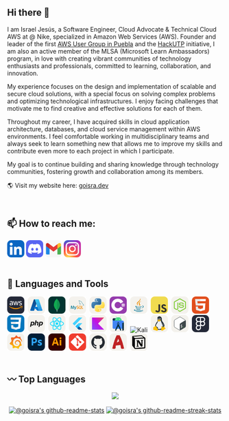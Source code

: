 ## Hi there 👋


I am Israel Jesús, a Software Engineer, Cloud Advocate & Technical Cloud AWS at @ Nike, specialized in Amazon Web Services (AWS). Founder and leader of the first [AWS User Group in Puebla](https://linktr.ee/awspuebla) and the [HackUTP](https://hackutp.com) initiative, I am also an active member of the MLSA (Microsoft Learn Ambassadors) program, in love with creating vibrant communities of technology enthusiasts and professionals, committed to learning, collaboration, and innovation.

My experience focuses on the design and implementation of scalable and secure cloud solutions, with a special focus on solving complex problems and optimizing technological infrastructures. I enjoy facing challenges that motivate me to find creative and effective solutions for each of them.

Throughout my career, I have acquired skills in cloud application architecture, databases, and cloud service management within AWS environments. I feel comfortable working in multidisciplinary teams and always seek to learn something new that allows me to improve my skills and contribute even more to each project in which I participate.

My goal is to continue building and sharing knowledge through technology communities, fostering growth and collaboration among its members.

🌎 Visit my website here: [goisra.dev](https://goisra.dev/)

<!--
**goisra/goisra** is a ✨ _special_ ✨ repository because its `README.md` (this file) appears on your GitHub profile.
Here are some ideas to get you started:
- 🌱 I’m currently learning ...
- 👯 I’m looking to collaborate on ...
- 🤔 I’m looking for help with ...
- 💬 Ask me about ...
- ⚡ Fun fact: ...
-->
<br>

## 📫 How to reach me:

<div>
      <a href="https://www.linkedin.com/in/israel-jesús/" target="_blank"><img src="https://github.com/tandpfun/skill-icons/blob/main/icons/LinkedIn.svg" title="LinkedIn" alt="LinkedIn" width="40" height="40"/></a> 
      <a href="https://www.youtube.com/@goisra.cloudlab" target="_blank"><img src="https://github.com/tandpfun/skill-icons/blob/main/icons/Discord.svg" title="YouTube" alt="YouTube" width="40" height="40"/></a>
      <a href="mailto:contacto@goisra.dev?subject=Desde GitHub:?body=Hola%20Jes%C3%BAs," target="_blank"><img src="https://github.com/tandpfun/skill-icons/blob/main/icons/Gmail-Light.svg" title="Gmail" alt="Gmail" width="40" height="40"/></a>
       <a href="https://www.instagram.com/go_isra?igsh=MXd0Z3F1MmtiMnpsZw%3D%3D&utm_source=qr" target="_blank"><img src="https://github.com/tandpfun/skill-icons/blob/main/icons/Instagram.svg" title="Instagram" alt="Instagram" width="40" height="40"/></a>      
</div>
<br>

## 🔧 Languages and Tools

<div>
    <img src="https://github.com/tandpfun/skill-icons/blob/main/icons/AWS-Dark.svg" title="AWS" alt="AWS" width="40" height="40"/>&nbsp;
    <img src="https://github.com/tandpfun/skill-icons/blob/main/icons/Azure-Light.svg" title="Azure" alt="Azure" width="40" height="40"/>&nbsp;
    <img src="https://github.com/tandpfun/skill-icons/blob/main/icons/MongoDB.svg" title="MongoDB" alt="MongoDB" width="40" height="40"/>&nbsp;
    <img src="https://github.com/tandpfun/skill-icons/blob/main/icons/MySQL-Light.svg" title="MySQL" alt="MySQL" width="40" height="40"/>&nbsp;
    <img src="https://github.com/tandpfun/skill-icons/blob/main/icons/Python-Light.svg" title="Python" alt="Python" width="40" height="40"/>&nbsp;
    <img src="https://github.com/tandpfun/skill-icons/blob/main/icons/CS.svg" title="C#" alt="C#" width="40" height="40"/>&nbsp;
    <img src="https://github.com/tandpfun/skill-icons/blob/main/icons/Java-Light.svg" title="Java" alt="Java" width="40" height="40"/>&nbsp;
    <img src="https://github.com/tandpfun/skill-icons/blob/main/icons/JavaScript.svg" title="JavaScript" alt="JavaScript" width="40" height="40"/>&nbsp;
    <img src="https://github.com/tandpfun/skill-icons/blob/main/icons/NodeJS-Light.svg" title="Node.js" alt="Node.js" width="40" height="40"/>&nbsp;
    <img src="https://github.com/tandpfun/skill-icons/blob/main/icons/HTML.svg" title="HTML5" alt="HTML" width="40" height="40"/>&nbsp;
    <img src="https://github.com/tandpfun/skill-icons/blob/main/icons/CSS.svg" title="CSS3" alt="CSS" width="40" height="40"/>&nbsp;
    <img src="https://github.com/tandpfun/skill-icons/blob/main/icons/PHP-Light.svg" title="PHP" alt="PHP" width="40" height="40"/>&nbsp;
    <img src="https://github.com/tandpfun/skill-icons/blob/main/icons/React-Light.svg" title="React" alt="React" width="40" height="40"/>&nbsp; 
    <img src="https://github.com/tandpfun/skill-icons/blob/main/icons/Flutter-Light.svg" title="Flutter" alt="Flutter" width="40" height="40"/>&nbsp;
    <img src="https://github.com/tandpfun/skill-icons/blob/main/icons/Kotlin-Light.svg" title="Kotlin" alt="Kotlin" width="40" height="40"/>&nbsp;
    <img src="https://github.com/tandpfun/skill-icons/blob/main/icons/AndroidStudio-Light.svg" title="AndroidStudio" alt="AndroidStudio" width="40" height="40"/>&nbsp;
    <img src="https://github.com/tandpfun/skill-icons/blob/main/icons/Kali-Light.svg" title="Kali" alt="Kali" width="40" height="40"/>&nbsp;
    <img src="https://github.com/tandpfun/skill-icons/blob/main/icons/Linux-Light.svg" title="Linux" alt="Linux" width="40" height="40"/>&nbsp;
    <img src="https://github.com/tandpfun/skill-icons/blob/main/icons/Bash-Light.svg" title="Bash" alt="Bash" width="40" height="40"/>&nbsp;
    <img src="https://github.com/tandpfun/skill-icons/blob/main/icons/Figma-Dark.svg" title="Figma" alt="Figma" width="40" height="40"/>&nbsp;
    <img src="https://github.com/tandpfun/skill-icons/blob/main/icons/Grafana-Light.svg" title="Grafana" alt="Grafana" width="40" height="40"/>&nbsp;
    <img src="https://github.com/tandpfun/skill-icons/blob/main/icons/Photoshop.svg" title="Photoshop" alt="Photoshop" width="40" height="40"/>&nbsp;
    <img src="https://github.com/tandpfun/skill-icons/blob/main/icons/Illustrator.svg" title="Illustrator" alt="Illustrator" width="40" height="40"/>&nbsp;
    <img src="https://github.com/tandpfun/skill-icons/blob/main/icons/Git.svg" title="Git" alt="Git" width="40" height="40"/>&nbsp;
    <img src="https://github.com/tandpfun/skill-icons/blob/main/icons/Github-Light.svg" title="GitHub" alt="GitHub" width="40" height="40"/>&nbsp;
    <img src="https://github.com/tandpfun/skill-icons/blob/main/icons/AutoCAD-Light.svg" title="AutoCAD" alt="AutoCAD" width="40" height="40"/>&nbsp;  
    <img src="https://github.com/tandpfun/skill-icons/blob/main/icons/Notion-Light.svg" title="Notion" alt="Notion" width="40" height="40"/>&nbsp;
</div>
<br>

## 〰️ Top Languages

<p align="center">
<img src="https://github-readme-stats.vercel.app/api/top-langs/?username=goisra&theme=gotham&layout=compact" width="40%"/> 
</p>

<p align="center">
  <a href="https://github.com/goisra?tab=repositories"><img src="https://github-readme-stats-one-bice.vercel.app/api?username=goisra&theme=gotham&show_icons=true&count_private=true&hide_border=false&role=OWNER,ORGANIZATION_MEMBER,COLLABORATOR" width="45%" alt="@goisra's github-readme-stats"/></a>
  <a href="https://github.com/goisra?tab=stars"><img src="https://github-readme-streak-stats.herokuapp.com?user=goisra&theme=gotham&hide_border=false&date_format=M%20j%5B%2C%20Y%5D" width="45%" alt="@goisra's github-readme-streak-stats"/></a>
</p>
